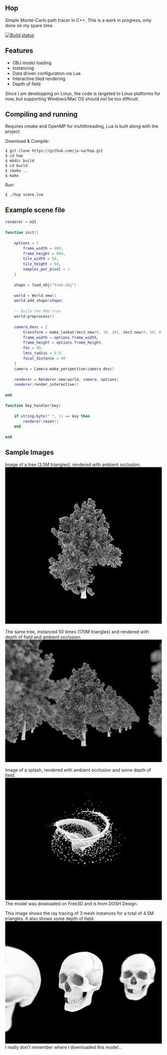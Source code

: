 ## Hop

Simple Monte-Carlo path tracer in C++.
This is a work in progress, only done on my spare time.

[![Build status](https://travis-ci.org/jo-va/hop.svg?branch=master)](https://travis-ci.org/jo-va/hop)

## Features
- OBJ model loading
- Instancing
- Data driven configuration via Lua
- Interactive tiled rendering
- Depth of field

Since I am developping on Linux, the code is targeted to Linux platforms for now, but supporting Windows/Mac OS should not be too difficult.

## Compiling and running
Requires cmake and OpenMP for multithreading, Lua is built along with the project.

Download & Compile:
```
$ git clone https://github.com/jo-va/hop.git
$ cd hop
$ mkdir build
$ cd build
$ cmake ..
$ make
```

Run:
```
$ ./hop scene.lua
```

## Example scene file

```lua
renderer = nil

function init()

    options = {
        frame_width = 800,
        frame_height = 800,
        tile_width = 64,
        tile_height = 64,
        samples_per_pixel = 1
    }

    shape = load_obj("tree.obj")

    world = World.new()
    world:add_shape(shape)

    -- Build the BVH tree
    world:preprocess()

    camera_desc = {
        transform = make_lookat(Vec3.new(0, 10, 30), Vec3.new(0, 10, 0), Vec3.new(0, 1, 0)),
        frame_width = options.frame_width,
        frame_height = options.frame_height,
        fov = 90,
        lens_radius = 0.0,
        focal_distance = 40
    }
    camera = Camera.make_perspective(camera_desc)

    renderer = Renderer.new(world, camera, options)
    renderer:render_interactive()

end

function key_handler(key)

    if string.byte(" ", 1) == key then
        renderer:reset()
    end

end
```

## Sample Images

Image of a tree (3.5M triangles), rendered with ambient occlusion.
![Tree AO](doc/images/tree_ao.png?raw=true "Tree AO")

The same tree, instanced 50 times (170M triangles) and rendered with depth of field and ambient occlusion.
![Forest AO](doc/images/forest_ao.png?raw=true "Forest AO")

Image of a splash, rendered with ambient occlusion and some depth of field.
![Splash AO](doc/images/splash_ao.png?raw=true "Splash AO")
The model was dowloaded on Free3D and is from DOSH Design.

This image shows the ray tracing of 3 mesh instances for a total of 4.5M triangles. It also shows some depth of field.
![Skull AO](doc/images/skull_ao.png?raw=true "Skull AO")
I really don't remember where I downloaded this model...

